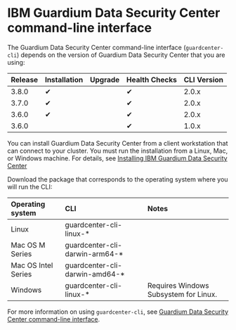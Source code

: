 # IBM Guardium Data Security Center command-line interface

The Guardium Data Security Center command-line interface (`guardcenter-cli`)
depends on the version of Guardium Data Security Center that you are using:

| Release   | Installation | Upgrade   | Health Checks | CLI Version |
| ------    | ------       | ------    | -----------    | ------      |
| 3.8.0      | &#10004;     |  | &#10004;       | 2.0.x    |
| 3.7.0      | &#10004;     |  | &#10004;       | 2.0.x    |
| 3.6.0      | &#10004;     |  | &#10004;       | 2.0.x    |
| 3.6.0      |    |  |  &#10004;     | 1.0.x    |

You can install Guardium Data Security Center from a client workstation that can connect to your cluster. You must run the installation from a Linux, Mac, or Windows machine. For details, see [Installing IBM Guardium Data Security Center](https://www.ibm.com/docs/en/gdsc/3.x?topic=installing-guardium-data-security-center-command-line-interface-utility)

Download the package that corresponds to the operating system where you will run the CLI:

| Operating system    | CLI                            | Notes                                 |
|:--------------------|:-------------------------------|:--------------------------------------|
| Linux               | guardcenter-cli-linux-*        |                                       |
| Mac OS M Series     | guardcenter-cli-darwin-arm64-* |                                       |
| Mac OS Intel Series | guardcenter-cli-darwin-amd64-* |                                       |
| Windows             | guardcenter-cli-linux-*        | Requires Windows Subsystem for Linux. |


For more information on using `guardcenter-cli`, see [Guardium Data Security Center command-line interface](https://www.ibm.com/docs/en/gdsc/3.x?topic=check-cluster-platform-health-guardcenter-cli).
